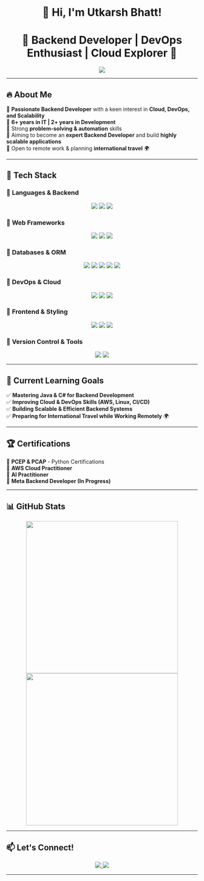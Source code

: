 <h1 align="center">🚀 Hi, I'm Utkarsh Bhatt!</h1>  

<h1 align="center">👋 Backend Developer | DevOps Enthusiast | Cloud Explorer 🚀</h1>  

<p align="center">
  <img src="https://readme-typing-svg.herokuapp.com?font=Fira+Code&weight=600&size=22&pause=1000&color=F7B800&center=true&vCenter=true&width=700&lines=Backend+Developer+%7C+DevOps+%7C+Cloud+Engineer;Building+Scalable+and+Efficient+Backends;Exploring+DevOps+and+Cloud+Technologies;Always+Learning+and+Improving!">
</p>

---

## 🔥 About Me  

🔹 **Passionate Backend Developer** with a keen interest in **Cloud, DevOps, and Scalability**  
🔹 **6+ years in IT | 2+ years in Development**  
🔹 Strong **problem-solving & automation** skills  
🔹 Aiming to become an **expert Backend Developer** and build **highly scalable applications**  
🔹 Open to remote work & planning **international travel** 🌍  

---

## 🚀 Tech Stack  

### 🔹 **Languages & Backend**  
<p align="center">
  <img src="https://img.shields.io/badge/Python-3776AB?style=for-the-badge&logo=python&logoColor=white"/>
  <img src="https://img.shields.io/badge/Java-ED8B00?style=for-the-badge&logo=openjdk&logoColor=white"/>
  <img src="https://img.shields.io/badge/C%23-239120?style=for-the-badge&logo=csharp&logoColor=white"/>
</p>

### 🔹 **Web Frameworks**  
<p align="center">
  <img src="https://img.shields.io/badge/Django-092E20?style=for-the-badge&logo=django&logoColor=white"/>
  <img src="https://img.shields.io/badge/Flask-000000?style=for-the-badge&logo=flask&logoColor=white"/>
  <img src="https://img.shields.io/badge/FastAPI-009688?style=for-the-badge&logo=fastapi&logoColor=white"/>
</p>

### 🔹 **Databases & ORM**  
<p align="center">
  <img src="https://img.shields.io/badge/MySQL-4479A1?style=for-the-badge&logo=mysql&logoColor=white"/>
  <img src="https://img.shields.io/badge/PostgreSQL-316192?style=for-the-badge&logo=postgresql&logoColor=white"/>
  <img src="https://img.shields.io/badge/SQLite-003B57?style=for-the-badge&logo=sqlite&logoColor=white"/>
  <img src="https://img.shields.io/badge/MongoDB-4EA94B?style=for-the-badge&logo=mongodb&logoColor=white"/>
  <img src="https://img.shields.io/badge/SQLAlchemy-CCA064?style=for-the-badge&logo=sqlalchemy&logoColor=white"/>
</p>

### 🔹 **DevOps & Cloud**  
<p align="center">
  <img src="https://img.shields.io/badge/Amazon_AWS-232F3E?style=for-the-badge&logo=amazonaws&logoColor=white"/>
  <img src="https://img.shields.io/badge/Docker-2496ED?style=for-the-badge&logo=docker&logoColor=white"/>
  <img src="https://img.shields.io/badge/Linux-FCC624?style=for-the-badge&logo=linux&logoColor=black"/>
</p>

### 🔹 **Frontend & Styling**  
<p align="center">
  <img src="https://img.shields.io/badge/HTML5-E34F26?style=for-the-badge&logo=html5&logoColor=white"/>
  <img src="https://img.shields.io/badge/CSS3-1572B6?style=for-the-badge&logo=css3&logoColor=white"/>
  <img src="https://img.shields.io/badge/Bootstrap-7952B3?style=for-the-badge&logo=bootstrap&logoColor=white"/>
</p>

### 🔹 **Version Control & Tools**  
<p align="center">
  <img src="https://img.shields.io/badge/Git-F05032?style=for-the-badge&logo=git&logoColor=white"/>
  <img src="https://img.shields.io/badge/GitHub-181717?style=for-the-badge&logo=github&logoColor=white"/>
</p>

---

## 🎯 Current Learning Goals  

✅ **Mastering Java & C# for Backend Development**  
✅ **Improving Cloud & DevOps Skills (AWS, Linux, CI/CD)**  
✅ **Building Scalable & Efficient Backend Systems**  
✅ **Preparing for International Travel while Working Remotely** 🌍  

---

## 🏆 Certifications  
📜 **PCEP & PCAP** - Python Certifications  
📜 **AWS Cloud Practitioner**  
📜 **AI Practitioner**  
📜 **Meta Backend Developer (In Progress)**  

---

## 📊 GitHub Stats  

<p align="center">
  <img src="https://github-readme-stats.vercel.app/api?username=UtkarshBhatt&show_icons=true&theme=radical" width="400"/>
  <img src="https://github-readme-streak-stats.herokuapp.com/?user=UtkarshBhatt&theme=radical" width="400"/>
</p>

---

## 📫 Let's Connect!  
<p align="center">
  <a href="https://linkedin.com/in/bhatt-utkarsh" target="_blank">
    <img src="https://img.shields.io/badge/LinkedIn-%230077B5.svg?style=for-the-badge&logo=linkedin&logoColor=white"/>
  </a>
  <a href="mailto:utkarshbhattofficial@gmail.com">
    <img src="https://img.shields.io/badge/Gmail-D14836?style=for-the-badge&logo=gmail&logoColor=white"/>
  </a>
</p>

---

